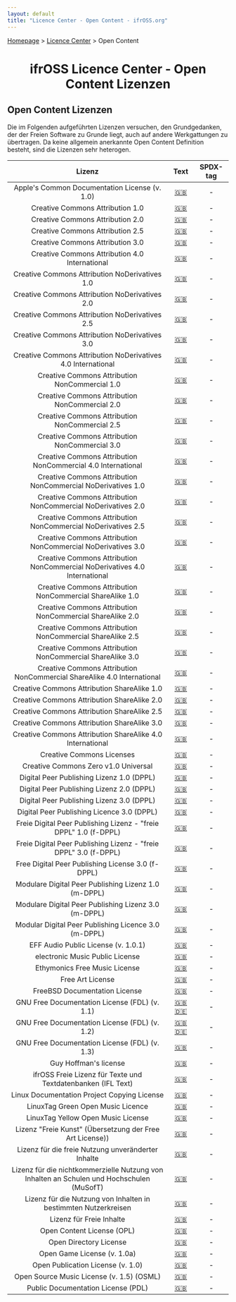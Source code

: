 ```yaml
---
layout: default
title: "Licence Center - Open Content - ifrOSS.org"
---
```


<!---

Neue Lizenzen können mit der folgenden Template eingefügt werden:

| Lizenzname | [🇬🇧](link) | SPDX-Tag |

Emojis für die Links können von https://emojipedia.org kopiert werden

--->

<p><a href="/ifrOSS/index.html">Homepage</a> > <a href="/ifrOSS/Pages/licence_center/de">Licence Center</a> > Open Content<br></p>

<h1 style="text-align: center;">ifrOSS Licence Center - Open Content Lizenzen</h1>

## Open Content Lizenzen

Die im Folgenden aufgeführten Lizenzen versuchen, den Grundgedanken, der der Freien Software zu Grunde liegt, auch auf andere Werkgattungen zu übertragen. Da keine allgemein anerkannte Open Content Definition besteht, sind die Lizenzen sehr heterogen.

| Lizenz | Text | SPDX-tag |
|:---:|:---:|:---:|
| Apple's Common Documentation License (v. 1.0) | [🇬🇧](https://web.archive.org/web/20060323013933/https://opensource.apple.com/cdl/) | - |
| Creative Commons Attribution 1.0 | [🇬🇧](http://creativecommons.org/licenses/by/1.0/legalcode) | - |
| Creative Commons Attribution 2.0 | [🇬🇧](http://creativecommons.org/licenses/by/2.0/legalcode) | - |
| Creative Commons Attribution 2.5 | [🇬🇧](http://creativecommons.org/licenses/by/2.5/legalcode) | - |
| Creative Commons Attribution 3.0 | [🇬🇧](http://creativecommons.org/licenses/by/3.0/legalcode) | - |
| Creative Commons Attribution 4.0 International | [🇬🇧](https://creativecommons.org/licenses/by/4.0/legalcode) | - |
| Creative Commons Attribution NoDerivatives 1.0 | [🇬🇧](http://creativecommons.org/licenses/by-nd/1.0/legalcode) | - |
| Creative Commons Attribution NoDerivatives 2.0 | [🇬🇧](http://creativecommons.org/licenses/by-nd/2.0/legalcode) | - |
| Creative Commons Attribution NoDerivatives 2.5 | [🇬🇧](http://creativecommons.org/licenses/by-nd/2.5/legalcode) | - |
| Creative Commons Attribution NoDerivatives 3.0 | [🇬🇧](http://creativecommons.org/licenses/by-nd/3.0/legalcode) | - |
| Creative Commons Attribution NoDerivatives 4.0 International | [🇬🇧](https://creativecommons.org/licenses/by-nd/4.0/legalcode) | - |
| Creative Commons Attribution NonCommercial 1.0 | [🇬🇧](http://creativecommons.org/licenses/by-nc/1.0/legalcode) | - |
| Creative Commons Attribution NonCommercial 2.0 | [🇬🇧](http://creativecommons.org/licenses/by-nc/2.0/legalcode) | - |
| Creative Commons Attribution NonCommercial 2.5 | [🇬🇧](http://creativecommons.org/licenses/by-nc/2.5/legalcode) | - |
| Creative Commons Attribution NonCommercial 3.0 | [🇬🇧](http://creativecommons.org/licenses/by-nc/3.0/legalcode) | - |
| Creative Commons Attribution NonCommercial 4.0 International | [🇬🇧](https://creativecommons.org/licenses/by-nc/4.0/legalcode) | - |
| Creative Commons Attribution NonCommercial NoDerivatives 1.0 | [🇬🇧](http://creativecommons.org/licenses/by-nd-nc/1.0/legalcode) | - |
| Creative Commons Attribution NonCommercial NoDerivatives 2.0 | [🇬🇧](http://creativecommons.org/licenses/by-nc-nd/2.0/legalcode) | - |
| Creative Commons Attribution NonCommercial NoDerivatives 2.5 | [🇬🇧](http://creativecommons.org/licenses/by-nc-nd/2.5/legalcode) | - |
| Creative Commons Attribution NonCommercial NoDerivatives 3.0 | [🇬🇧](http://creativecommons.org/licenses/by-nc-nd/3.0/legalcode) | - |
| Creative Commons Attribution NonCommercial NoDerivatives 4.0 International | [🇬🇧](https://creativecommons.org/licenses/by-nc-nd/4.0/legalcode) | - |
| Creative Commons Attribution NonCommercial ShareAlike 1.0 | [🇬🇧](http://creativecommons.org/licenses/by-nc-sa/1.0/legalcode) | - |
| Creative Commons Attribution NonCommercial ShareAlike 2.0 | [🇬🇧](http://creativecommons.org/licenses/by-nc-sa/2.0/legalcode) | - |
| Creative Commons Attribution NonCommercial ShareAlike 2.5 | [🇬🇧](http://creativecommons.org/licenses/by-nc-sa/2.5/legalcode) | - |
| Creative Commons Attribution NonCommercial ShareAlike 3.0 | [🇬🇧](http://creativecommons.org/licenses/by-nc-sa/3.0/legalcode) | - |
| Creative Commons Attribution NonCommercial ShareAlike 4.0 International | [🇬🇧](https://creativecommons.org/licenses/by-nc-sa/4.0/legalcode) | - |
| Creative Commons Attribution ShareAlike 1.0 | [🇬🇧](http://creativecommons.org/licenses/by-sa/1.0/legalcode) | - |
| Creative Commons Attribution ShareAlike 2.0 | [🇬🇧](http://creativecommons.org/licenses/by-sa/2.0/legalcode) | - |
| Creative Commons Attribution ShareAlike 2.5 | [🇬🇧](http://creativecommons.org/licenses/by-sa/2.5/legalcode) | - |
| Creative Commons Attribution ShareAlike 3.0 | [🇬🇧](http://creativecommons.org/licenses/by-sa/3.0/legalcode) | - |
| Creative Commons Attribution ShareAlike 4.0 International | [🇬🇧](https://creativecommons.org/licenses/by-sa/4.0/legalcode) | - |
| Creative Commons Licenses | [🇬🇧](http://creativecommons.org/licenses) | - |
| Creative Commons Zero v1.0 Universal | [🇬🇧](http://creativecommons.org/publicdomain/zero/1.0/legalcode) | - |
| Digital Peer Publishing Lizenz 1.0 (DPPL) | [🇬🇧](https://www.hbz-nrw.de/produkte/open-access/lizenzen/dppl/dppl/DPPL_v1_de_02-2004) | - |
| Digital Peer Publishing Lizenz 2.0 (DPPL) | [🇬🇧](https://www.hbz-nrw.de/produkte/open-access/lizenzen/dppl/dppl/DPPL_v2_de_06-2004) | - |
| Digital Peer Publishing Lizenz 3.0 (DPPL) | [🇬🇧](https://www.hbz-nrw.de/produkte/open-access/lizenzen/dppl/dppl/DPPL_v3_de_06-2004) | - |
| Digital Peer Publishing Licence 3.0 (DPPL) | [🇬🇧](https://www.hbz-nrw.de/produkte/open-access/lizenzen/dppl/fdppl/f-DPPL_v3_en_11-2008 ) | - |
| Freie Digital Peer Publishing Lizenz - "freie DPPL" 1.0 (f-DPPL) | [🇬🇧](https://www.hbz-nrw.de/produkte/open-access/lizenzen/dppl/fdppl/f-DPPL_v1_de_11-2004) | - |
| Freie Digital Peer Publishing Lizenz - "freie DPPL" 3.0 (f-DPPL) | [🇬🇧](https://www.hbz-nrw.de/produkte/open-access/lizenzen/dppl/dppl/DPPL_v3_de_11-2008) | - |
| Free Digital Peer Publishing License 3.0 (f-DPPL) | [🇬🇧](https://www.hbz-nrw.de/produkte/open-access/lizenzen/dppl/dppl/DPPL_v3_en_11-2008) | - |
| Modulare Digital Peer Publishing Lizenz 1.0 (m-DPPL) | [🇬🇧](https://www.hbz-nrw.de/produkte/open-access/lizenzen/dppl/mdppl/m-DPPL_v1_de_11-2004) | - |
| Modulare Digital Peer Publishing Lizenz 3.0 (m-DPPL) | [🇬🇧](https://www.hbz-nrw.de/produkte/open-access/lizenzen/dppl/mdppl/m-DPPL_v3_de_11-2008) | - |
| Modular Digital Peer Publishing Licence 3.0 (m-DPPL) | [🇬🇧](https://www.hbz-nrw.de/produkte/open-access/lizenzen/dppl/mdppl/m-DPPL_v3_en_11-2008) | - |
| EFF Audio Public License (v. 1.0.1) | [🇬🇧](https://web.archive.org/web/20060220142104/http://www.eff.org/IP/Open_licenses/20010421_eff_oal_1.0.html) | - |
| electronic Music Public License | [🇬🇧](http://web.archive.org/web/20050408042334/http://www.killerfish.de/fys/empl/empl_de.html) | - |
| Ethymonics Free Music License | [🇬🇧](https://web.archive.org/web/20040209194229/http://www.ethymonics.co.uk/fml.html) | - |
| Free Art License | [🇬🇧](https://web.archive.org/web/20080704173805/http://www.artlibre.org/licence.php/lalgb.html) | - |
| FreeBSD Documentation License | [🇬🇧](http://www.freebsd.org/copyright/freebsd-doc-license.html) | - |
| GNU Free Documentation License (FDL) (v. 1.1) | [🇬🇧](http://www.gnu.org/licenses/old-licenses/fdl-1.1.html) [🇩🇪](http://nautix.sourceforge.net/docs/fdl.de.html) | - |
| GNU Free Documentation License (FDL) (v. 1.2) | [🇬🇧](http://www.gnu.org/licenses/old-licenses/fdl-1.2.html) [🇩🇪](http://www.giese-online.de/gnufdl-de.html) | - |
| GNU Free Documentation License (FDL) (v. 1.3) | [🇬🇧](http://www.gnu.org/copyleft/fdl.html) | - |
| Guy Hoffman's license | [🇬🇧](http://www.ram.org/ramblings/philosophy/fmp/hoffman_license.html) | - |
| ifrOSS Freie Lizenz für Texte und Textdatenbanken (IFL Text) | [🇬🇧](https://github.com/ifrOSS/Lizenzcenter/blob/Neue-Gliederung/IFL) | - |
| Linux Documentation Project Copying License | [🇬🇧](http://tldp.org/LDP-COPYRIGHT.html) | - |
| LinuxTag Green Open Music Licence | [🇬🇧](http://openmusic.linuxtag.org/modules/freecontent/content/openmusic/green.html) | - |
| LinuxTag Yellow Open Music License | [🇬🇧](http://openmusic.linuxtag.org/modules/freecontent/content/openmusic/yellow.html) | - |
| Lizenz "Freie Kunst" (Übersetzung der Free Art License)) | [🇬🇧](https://web.archive.org/web/20081118201323/http://artlibre.org/licence.php/lalde.html) | - |
| Lizenz für die freie Nutzung unveränderter Inhalte | [🇬🇧](http://www.ifross.org/Lizenzen/LizenzFuerUnveraenderteInhalte.html) | - |
| Lizenz für die nichtkommerzielle Nutzung von Inhalten an Schulen und Hochschulen (MuSofT) | [🇬🇧](http://www.ifross.org/Lizenzen/MuSoft-Lizenz.htm) | - |
| Lizenz für die Nutzung von Inhalten in bestimmten Nutzerkreisen | [🇬🇧](http://www.ifross.org/Lizenzen/Lizenz%20bestimmte%20Nutzerkreise.htm) | - |
| Lizenz für Freie Inhalte | [🇬🇧](http://www.ifross.org/Lizenzen/LizenzFuerFreieInhalte.html) | - |
| Open Content License (OPL) | [🇬🇧](https://web.archive.org/web/20140608191625/http://www.opencontent.org:80/opl.shtml) | - |
| Open Directory License | [🇬🇧](https://web.archive.org/web/20011106104708/http://dmoz.org:80/license.html) | - |
| Open Game License (v. 1.0a) | [🇬🇧](http://www.opengamingfoundation.org/ogl.html) | - |
| Open Publication License (v. 1.0) | [🇬🇧](http://opencontent.org/openpub) | - |
| Open Source Music License (v. 1.5) (OSML) | [🇬🇧](https://web.archive.org/web/20120818042338/http://www.rootrecords.org:80/licenses.html) | - |
| Public Documentation License (PDL) | [🇬🇧](http://www.openoffice.org/licenses/PDL.html) | - |
